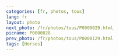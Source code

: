```yaml
---
categories: [fr, photos, tous]
lang: fr
layout: photo
next_photo: /fr/photos/tous/P0000029.html
picname: P0000028
prev_photo: /fr/photos/tous/P0000129.html
tags: [Horses]
---
```

